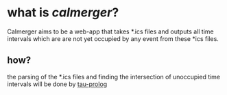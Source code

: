 # what is _calmerger_?
Calmerger aims to be a web-app that takes *.ics files and outputs all time intervals which are are not yet occupied by any event from these *ics files.

## how?
the parsing of the *.ics files and finding the intersection of unoccupied time intervals will be done by [tau-prolog](http://tau-prolog.org/)
